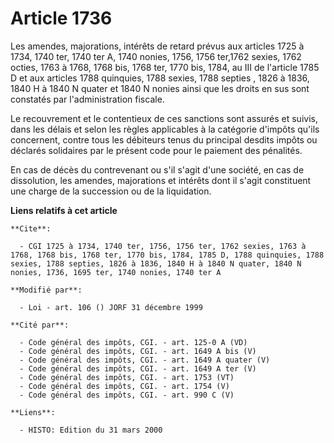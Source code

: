 # Article 1736

Les amendes, majorations, intérêts de retard prévus aux articles 1725 à 1734, 1740 ter, 1740 ter A, 1740 nonies, 1756, 1756
ter,1762 sexies, 1762 octies, 1763 à 1768, 1768 bis, 1768 ter, 1770 bis, 1784, au III de l'article 1785 D et aux articles
1788 quinquies, 1788 sexies, 1788 septies , 1826 à 1836, 1840 H à 1840 N quater et 1840 N nonies ainsi que les droits en sus
sont constatés par l'administration fiscale.

Le recouvrement et le contentieux de ces sanctions sont assurés et suivis, dans les délais et selon les règles applicables à
la catégorie d'impôts qu'ils concernent, contre tous les débiteurs tenus du principal desdits impôts ou déclarés solidaires
par le présent code pour le paiement des pénalités.

En cas de décès du contrevenant ou s'il s'agit d'une société, en cas de dissolution, les amendes, majorations et intérêts
dont il s'agit constituent une charge de la succession ou de la liquidation.

**Liens relatifs à cet article**

	**Cite**:

	  - CGI 1725 à 1734, 1740 ter, 1756, 1756 ter, 1762 sexies, 1763 à 1768, 1768 bis, 1768 ter, 1770 bis, 1784, 1785 D, 1788 quinquies, 1788 sexies, 1788 septies, 1826 à 1836, 1840 H à 1840 N quater, 1840 N nonies, 1736, 1695 ter, 1740 nonies, 1740 ter A

	**Modifié par**:

	  - Loi - art. 106 () JORF 31 décembre 1999

	**Cité par**:

	  - Code général des impôts, CGI. - art. 125-0 A (VD)
	  - Code général des impôts, CGI. - art. 1649 A bis (V)
	  - Code général des impôts, CGI. - art. 1649 A quater (V)
	  - Code général des impôts, CGI. - art. 1649 A ter (V)
	  - Code général des impôts, CGI. - art. 1753 (VT)
	  - Code général des impôts, CGI. - art. 1754 (V)
	  - Code général des impôts, CGI. - art. 990 C (V)

	**Liens**:

	  - HISTO: Edition du 31 mars 2000
